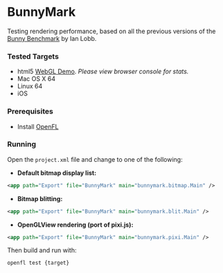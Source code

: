 BunnyMark
=========

Testing rendering performance, based on all the previous versions of the [Bunny Benchmark](http://blog.iainlobb.com/2010/11/display-list-vs-blitting-results.html) by Ian Lobb.

### Tested Targets

- html5 [WebGL Demo](http://drkibitz.com/ci/jobs/openfl-bunnymark/html5/). *Please view browser console for stats.*
- Mac OS X 64
- Linux 64
- iOS

### Prerequisites

- Install [OpenFL](http://www.openfl.org/developer/documentation/get-started/)

### Running

Open the `project.xml` file and change to one of the following:

- **Default bitmap display list:**

```xml
<app path="Export" file="BunnyMark" main="bunnymark.bitmap.Main" />
```

- **Bitmap blitting:**

```xml
<app path="Export" file="BunnyMark" main="bunnymark.blit.Main" />
```

- **OpenGLView rendering (port of pixi.js):**

```xml
<app path="Export" file="BunnyMark" main="bunnymark.pixi.Main" />
```

Then build and run with:
```shell
openfl test {target}
```
